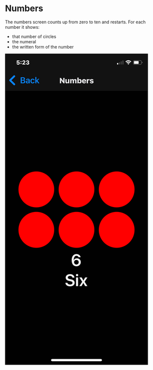 # Numbers

The numbers screen counts up from zero to ten and restarts.
For each number it shows:

* that number of circles
* the numeral
* the written form of the number

![Numbers](./images/number.png "Numbers")
